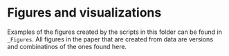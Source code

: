 # Figures and visualizations

Examples of the figures created by the scripts in this folder can be found in `_Figures`. All figures in the paper that are created from data are versions and combinatinos of the ones found here. 
